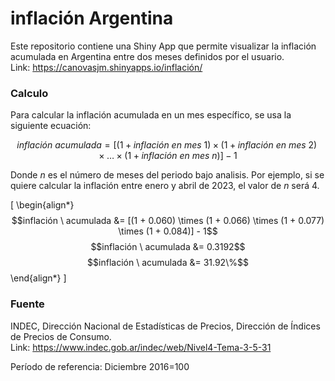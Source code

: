 <script src="https://cdnjs.cloudflare.com/ajax/libs/mathjax/2.7.3/MathJax.js?config=TeX-AMS_HTML"></script>

# inflación Argentina
Este repositorio contiene una Shiny App que permite visualizar la inflación acumulada en Argentina entre dos meses definidos por el usuario.  
Link: https://canovasjm.shinyapps.io/inflación/  

### Calculo  
Para calcular la inflación acumulada en un mes específico, se usa la siguiente ecuación:  

$$inflación \ acumulada = [(1 + inflación \ en \ mes \ 1) \times (1 + inflación \ en \ mes \ 2) \times \dots \times (1 + inflación \ en \ mes \ n)] - 1$$

Donde $n$ es el número de meses del periodo bajo analisis. Por ejemplo, si se quiere calcular la inflación entre enero y abril de 2023, el valor de $n$ será 4.

\[
\begin{align*}
$$inflación \ acumulada &= [(1 + 0.060) \times (1 + 0.066) \times (1 + 0.077) \times (1 + 0.084)] - 1$$
$$inflación \ acumulada &= 0.3192$$
$$inflación \ acumulada &= 31.92\%$$
\end{align*}
\]

### Fuente  
INDEC, Dirección Nacional de Estadísticas de Precios, Dirección de Índices de Precios de Consumo.   
Link: https://www.indec.gob.ar/indec/web/Nivel4-Tema-3-5-31

Período de referencia: Diciembre 2016=100 

